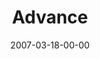 ---
layout: message
category: message
series: "Kingdom"
title: "Advance"
date: 2007-03-18-00-00
message_id: 27
audio: "http://s3.amazonaws.com/crossroads-media/messages/audio/Kingdom_05_Advance_03-18-07_Mingo.mp3"
audio-duration: "32:05"
tag: 
 - fruit
 - mustard-seed
 - mingo
 - kingdom
 - kingdom-of-god
explicit: false
---